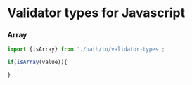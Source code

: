 # Validator types for Javascript

### Array
```js
import {isArray} from './path/to/validator-types';

if(isArray(value)){
  ...
}

```
